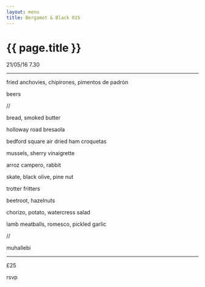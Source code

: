 ```yaml
---
layout: menu
title: Bergamot & Black 015
---
```



{{ page.title }}
================

21/05/16 7.30

---

fried anchovies, chipirones, pimentos de padrón

beers

//

bread, smoked butter

holloway road bresaola

bedford square air dried ham croquetas

mussels, sherry vinaigrette

arroz campero, rabbit

skate, black olive, pine nut

trotter fritters

beetroot, hazelnuts

chorizo, potato, watercress salad

lamb meatballs, romesco, pickled garlic

//

muhallebi

---

£25

rsvp
